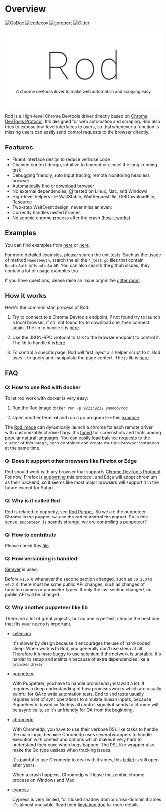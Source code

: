 # Overview

[![GoDoc](https://godoc.org/github.com/ysmood/rod?status.svg)](https://pkg.go.dev/github.com/ysmood/rod?tab=doc)
[![codecov](https://codecov.io/gh/ysmood/rod/branch/master/graph/badge.svg)](https://codecov.io/gh/ysmood/rod)
[![goreport](https://goreportcard.com/badge/github.com/ysmood/rod)](https://goreportcard.com/report/github.com/ysmood/rod)
[![Gitter](https://badges.gitter.im/ysmood-rod/community.svg)](https://gitter.im/ysmood-rod/community?utm_source=badge&utm_medium=badge&utm_campaign=pr-badge)

![logo](fixtures/rod.png)

Rod is a High-level Chrome Devtools driver directly based on [Chrome DevTools Protocol](https://chromedevtools.github.io/devtools-protocol/).
It's designed for web automation and scraping. Rod also tries to expose low-level interfaces to users, so that whenever a function is missing users can easily send control requests to the browser directly.

## Features

- Fluent interface design to reduce verbose code
- Chained context design, intuitive to timeout or cancel the long-running task
- Debugging friendly, auto input tracing, remote monitoring headless browser
- Automatically find or download [browser](lib/launcher)
- No external dependencies, [CI](https://github.com/ysmood/rod/actions) tested on Linux, Mac, and Windows
- High-level helpers like WaitStable, WaitRequestIdle, GetDownloadFile, Resource
- Two-step WaitEvent design, never miss an event
- Correctly handles nested iframes
- No zombie chrome process after the crash ([how it works](https://github.com/ysmood/leakless))

## Examples

You can find examples from [here](examples_test.go) or [here](lib/examples).

For more detailed examples, please search the unit tests.
Such as the usage of method `HandleAuth`, search the all the `*_test.go` files that contain `HandleAuth` or `HandleAuthE`.
You can also search the github issues, they contain a lot of usage examples too.

If you have questions, please raise an issue or join the [gitter room](https://gitter.im/ysmood-rod/community?utm_source=share-link&utm_medium=link&utm_campaign=share-link).

## How it works

Here's the common start process of Rod:

1. Try to connect to a Chrome Devtools endpoint, if not found try to launch a local browser, if still not found try to download one, then connect again. The lib to handle it is [here](lib/launcher).

1. Use the JSON-RPC protocol to talk to the browser endpoint to control it. The lib to handle it is  [here](lib/cdp).

1. To control a specific page, Rod will first inject a js helper script to it. Rod uses it to query and manipulate the page content. The js lib is [here](lib/assets).

## FAQ

### Q: How to use Rod with docker

To let rod work with docker is very easy:

1. Run the Rod image `docker run -p 9222:9222 ysmood/rod`

2. Open another terminal and run a go program like this [example](lib/examples/remote-launch/main.go)

The [Rod image](https://hub.docker.com/repository/docker/ysmood/rod)
can dynamically launch a chrome for each remote driver with customizable chrome flags.
It's [tuned](lib/docker/Dockerfile) for screenshots and fonts among popular natural languages.
You can easily load balance requests to the cluster of this image, each container can create multiple browser instances at the same time.

### Q: Does it support other browsers like Firefox or Edge

Rod should work with any browser that supports [Chrome DevTools Protocol](https://chromedevtools.github.io/devtools-protocol/).
For now, Firefox is [supporting](https://wiki.mozilla.org/Remote) this protocol, and Edge will adopt chromium as their backend, so it seems like most major browsers will support it in the future except for Safari.

### Q: Why is it called Rod

Rod is related to puppetry, see [Rod Puppet](https://en.wikipedia.org/wiki/Puppet#Rod_puppet).
So we are the puppeteer, Chrome is the puppet, we use the rod to control the puppet.
So in this sense, `puppeteer.js` sounds strange, we are controlling a puppeteer?

### Q: How to contribute

Please check this [file](.github/CONTRIBUTING.md).

### Q: How versioning is handled

[Semver](https://semver.org/) is used.

Before `v1.0.0` whenever the second section changed, such as `v0.1.0` to `v0.2.0`, there must be some public API changes, such as changes of function names or parameter types. If only the last section changed, no public API will be changed.

### Q: Why another puppeteer like lib

There are a lot of great projects, but no one is perfect, choose the best one that fits your needs is important.

- [selenium](https://www.selenium.dev/)

  It's slower by design because it encourages the use of hard-coded sleep. When work with Rod, you generally don't use sleep at all.
  Therefore it's more buggy to use selenium if the network is unstable.
  It's harder to setup and maintain because of extra dependencies like a browser driver.

- [puppeteer](https://github.com/puppeteer/puppeteer)

  With Puppeteer, you have to handle promise/async/await a lot. It requires a deep understanding of how promises works which are usually painful for QA to write automation tests. End to end tests usually requires a lot of sync operations to simulate human inputs, because Puppeteer is based on Nodejs all control signals it sends to chrome will be async calls, so it's unfriendly for QA from the beginning.

- [chromedp](https://github.com/chromedp/chromedp)

  With Chromedp, you have to use their verbose DSL like tasks to handle the main logic, because Chromedp uses several wrappers to handle execution with context and options which makes it very hard to understand their code when bugs happen. The DSL like wrapper also make the Go type useless when tracking issues.

  It's painful to use Chromedp to deal with iframes, this [ticket](https://github.com/chromedp/chromedp/issues/72) is still open after years.

  When a crash happens, Chromedp will leave the zombie chrome process on Windows and Mac.

- [cypress](https://www.cypress.io/)

  Cypress is very limited, for closed shadow dom or cross-domain iframes it's almost unusable. Read their [limitation doc](https://docs.cypress.io/guides/references/trade-offs.html) for more details.
